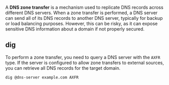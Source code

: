 A **DNS zone transfer** is a mechanism used to replicate DNS records across different DNS servers. When a zone transfer is performed, a DNS server can send all of its DNS records to another DNS server, typically for backup or load balancing purposes. However, this can be risky, as it can expose sensitive DNS information about a domain if not properly secured.

## dig
To perform a zone transfer, you need to query a DNS server with the `AXFR` type. If the server is configured to allow zone transfers to external sources, you can retrieve all DNS records for the target domain.

```bash
dig @dns-server example.com AXFR
```